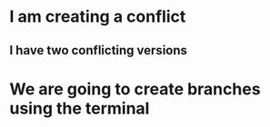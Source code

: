 # I am creating a conflict
##  I have two conflicting versions

# We are going to create branches using the terminal